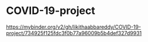 # COVID-19-project
https://mybinder.org/v2/gh/likithaabbareddy/COVID-19-project/734925f125fdc3f0b77a96009b5b4def327d9931
